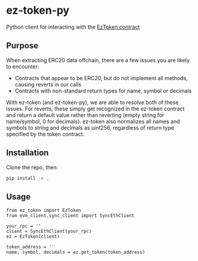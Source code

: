 # ez-token-py
Python client for interacting with the [EzToken contract](https://github.com/b-sage/ez-token)

## Purpose
When extracting ERC20 data offchain, there are a few issues you are likely to encounter:
* Contracts that appear to be ERC20, but do not implement all methods, causing reverts in our calls
* Contracts with non-standard return types for name, symbol or decimals

With ez-token (and ez-token-py), we are able to resolve both of these issues. For reverts, these simply get recognized in the ez-token 
contract and return a default value rather than reverting (empty string for name/symbol, 0 for decimals). ez-token also normalizes all names 
and symbols to string and decimals as uint256, regardless of return type specified by the token contract.

## Installation

Clone the repo, then:
```bash
pip install -e .
```

## Usage
```python3
from ez_token import EzToken
from evm_client.sync_client import SyncEthClient

your_rpc = ''
client = SyncEthClient(your_rpc)
ez = EzToken(client)

token_address = ''
name, symbol, decimals = ez.get_token(token_address)
```
